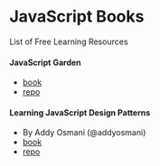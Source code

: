 # JavaScript Books

List of Free Learning Resources


#### JavaScript Garden 
* [book](http://bonsaiden.github.io/JavaScript-Garden/)
* [repo](https://github.com/BonsaiDen/JavaScript-Garden)

#### Learning JavaScript Design Patterns
* By Addy Osmani (@addyosmani)
* [book](http://addyosmani.com/resources/essentialjsdesignpatterns/book/)
* [repo](https://github.com/addyosmani/essential-js-design-patterns)
